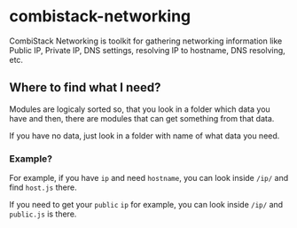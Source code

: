 # combistack-networking

CombiStack Networking is toolkit for gathering networking information like Public IP, Private IP, DNS settings, resolving IP to hostname, DNS resolving, etc. 

## Where to find what I need? 

Modules are logicaly sorted so, that you look in a folder which data you have and then, there are modules that can get something from that data. 

If you have no data, just look in a folder with name of what data you need. 

### Example? 

For example, if you have `ip` and need `hostname`, you can look inside `/ip/` and find `host.js` there. 

If you need to get your `public` `ip` for example, you can look inside `/ip/` and `public.js` is there.


